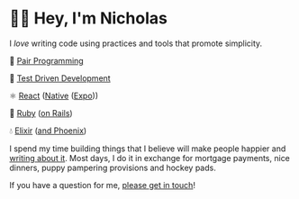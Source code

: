 # 👋🏻 Hey, I'm Nicholas

I _love_ writing code using practices and tools that promote simplicity.

👫 [Pair Programming](http://www.extremeprogramming.org/rules/pair.html)

🧪 [Test Driven Development](http://www.extremeprogramming.org/rules/testfirst.html)

⚛️ [React](https://react.dev) ([Native](https://reactnative.dev) ([Expo](https://expo.dev)))

💎 [Ruby](https://www.ruby-lang.org/en/) ([on Rails](https://rubyonrails.org))

💧 [Elixir](https://elixir-lang.org) ([and Phoenix](https://www.phoenixframework.org))

I spend my time building things that I believe will make people happier and [writing about it](https://github.com/pachun/blog/blob/main/README.md). Most days, I do it in exchange for mortgage payments, nice dinners, puppy pampering provisions and hockey pads.

If you have a question for me, [please get in touch](mailto:nick@pachulski.me)!
